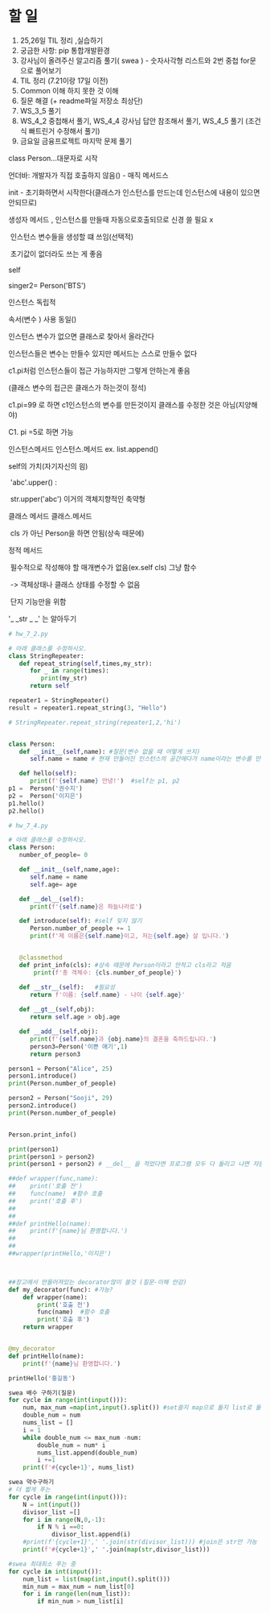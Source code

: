 # 할 일

1.  25,26일 TIL 정리 ,실습하기
2.  궁금한 사항: pip  통합개발환경
3.  강사님이 올려주신 알고리즘 풀기(  swea ) - 숫자사각형 리스트와 2번 중첩 for문으로 풀어보기
4.  TIL 정리 (7.21이랑 17일 이전)
5.  Common 이해 하지 못한 것 이해
6.  질문 해결 (+ readme파일 저장소 최상단)
7.  WS_3_5 풀기
8.  WS_4_2 중첩해서 풀기, WS_4_4 강사님 답안 참조해서 풀기, WS_4_5 풀기
    (조건식 빠트린거 수정해서 풀기)
9.  금요일 금융프로젝트 마지막 문제 풀기





class Person...대문자로 시작

언더바: 개발자가 직접 호출하지 않음() - 매직 메서드스

init - 초기화하면서 시작한다(클래스가 인스턴스를 만드는데 인스턴스에 내용이 있으면 안되므로)

생성자 메서드 , 인스턴스를 만들때 자동으로호출되므로 신경 쓸 필요 x

​	인스턴스 변수들을 생성할 떄 쓰임(선택적)

​	초기값이 없더라도 쓰는 게 좋음

self 





singer2= Person('BTS')

인스턴스 독립적

속서(변수 ) 사용 동일()

인스턴스 변수가 없으면 클래스로 찾아서 올라간다

인스턴스들은 변수는 만들수 있지만 메서드는 스스로 만들수 없다

c1.pi처럼 인스턴스들이 접근 가능하지만 그렇게 안하는게 좋음

(클래스 변수의 접근은 클래스가 하는것이 정석)

c1.pi=99 로 하면 c1인스턴스의 변수를 만든것이지 클래스를 수정한 것은 아님(지양해야)

C1. pi =5로 하면 가능



인스턴스메서드  인스턴스.메서드 ex. list.append()

self의 가치(자기자신의 읨)

​	'abc'.upper() :

​	str.upper('abc')   이거의 객체지향적인 축약형



클래스 메서드 클래스.메서드

​	cls 가 아닌 Person을 하면 안됨(상속 때문에)







정적 메서드 

​	필수적으로 작성해야 할 매개변수가 없음(ex.self cls) 그냥 함수

​			-> 객체상태나 클래스 상태를 수정할 수 없음

​			단지 기능만을 위함



'_ _str _ _' 는 알아두기



```python
# hw_7_2.py

# 아래 클래스를 수정하시오.
class StringRepeater:
   def repeat_string(self,times,my_str):
      for _ in range(times):
         print(my_str)
      return self

repeater1 = StringRepeater()
result = repeater1.repeat_string(3, "Hello")

# StringRepeater.repeat_string(repeater1,2,'hi')


class Person:
   def __init__(self,name): #질문(변수 없을 때 어떻게 쓰지)
      self.name = name # 현재 만들어진 인스턴스의 공간에다가 name이라는 변수를 만들고 받은 name을 할당

   def hello(self):
      print(f'{self.name} 안녕!')  #self는 p1, p2
p1 =  Person('권수지')
p2 =  Person('이지은')
p1.hello()
p2.hello()
```

```python
# hw_7_4.py

# 아래 클래스를 수정하시오.
class Person:
   number_of_people= 0

   def __init__(self,name,age):
      self.name = name
      self.age= age

   def __del__(self):
      print(f'{self.name}은 하늘나라로')

   def introduce(self): #self 잊지 않기
      Person.number_of_people += 1
      print(f'제 이름은{self.name}이고, 저는{self.age} 살 입니다.')


   @classmethod
   def print_info(cls): #상속 때문에 Person이라고 안적고 cls라고 적음
       print(f'총 객체수: {cls.number_of_people}')

   def __str__(self):   #필요성
      return f'이름: {self.name} - 나이 {self.age}'
      
   def __gt__(self,obj):
      return self.age > obj.age

   def __add__(self,obj):
      print(f'{self.name}과 {obj.name}의 결혼을 축하드립니다.')
      person3=Person('이쁜 애기',1)
      return person3

person1 = Person("Alice", 25)
person1.introduce()
print(Person.number_of_people)

person2 = Person("Sooji", 29)
person2.introduce()
print(Person.number_of_people)


Person.print_info()

print(person1)
print(person1 > person2)
print(person1 + person2) # __del__ 을 적었다면 프로그램 모두 다 돌리고 나면 자동으로 del이 실행됨

```

```python
##def wrapper(func,name):
##    print('호출 전')
##    func(name)  #함수 호출
##    print('호출 후')
##
##
##def printHello(name):
##    print(f'{name}님 환영합니다.')
##
##
##wrapper(printHello,'이지은')



##장고에서 만들어져있는 decorator많이 쓸것 (질문-이해 안감)
def my_decorator(func): #가능?
    def wrapper(name):
        print('호출 전')
        func(name)  #함수 호출
        print('호출 후')
    return wrapper


@my_decorator
def printHello(name):
    print(f'{name}님 환영합니다.')

printHello('홍길동')

```

```python
swea 배수 구하기(질문)
for cycle in range(int(input())):
    num, max_num =map(int,input().split()) #set쓸지 map으로 둘지 list로 둘
    double_num = num
    nums_list = []
    i = 1
    while double_num <= max_num -num:
        double_num = num* i
        nums_list.append(double_num)
        i +=1
    print(f'#{cycle+1}', nums_list)
```

```python
swea 약수구하기
# 더 짧게 푸는 
for cycle in range(int(input())):
    N = int(input())
    divisor_list =[]
    for i in range(N,0,-1):
        if N % i ==0:
            divisor_list.append(i)
    #print(f'{cycle+1}',' '.join(str(divisor_list))) #join은 str만 가능 . 이게 왜 안되지?
    print(f'#{cycle+1}',' '.join(map(str,divisor_list)))          

```

```python
#swea 최대최소 푸는 중
for cycle in int(input()):
    num_list = list(map(int,input().split()))
    min_num = max_num = num_list[0]
    for i in range(len(num_list)):
        if min_num > num_list[i]
        
```

